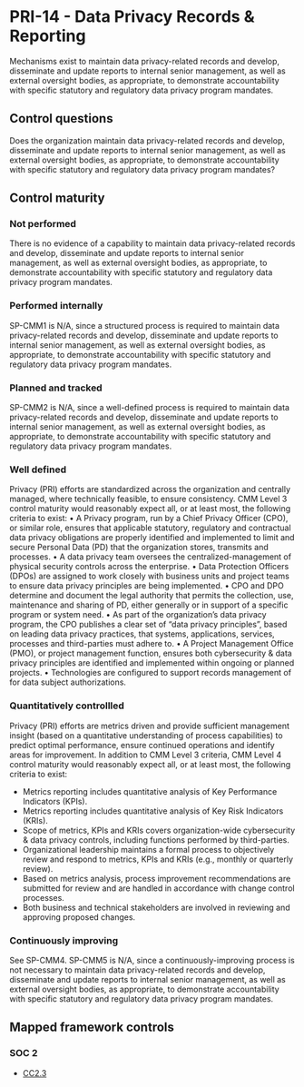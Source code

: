 # PRI-14 - Data Privacy Records & Reporting
Mechanisms exist to maintain data privacy-related records and develop, disseminate and update reports to internal senior management, as well as external oversight bodies, as appropriate, to demonstrate accountability with specific statutory and regulatory data privacy program mandates.
## Control questions
Does the organization maintain data privacy-related records and develop, disseminate and update reports to internal senior management, as well as external oversight bodies, as appropriate, to demonstrate accountability with specific statutory and regulatory data privacy program mandates?
## Control maturity
### Not performed
There is no evidence of a capability to maintain data privacy-related records and develop, disseminate and update reports to internal senior management, as well as external oversight bodies, as appropriate, to demonstrate accountability with specific statutory and regulatory data privacy program mandates.
### Performed internally
SP-CMM1 is N/A, since a structured process is required to maintain data privacy-related records and develop, disseminate and update reports to internal senior management, as well as external oversight bodies, as appropriate, to demonstrate accountability with specific statutory and regulatory data privacy program mandates.
### Planned and tracked
SP-CMM2 is N/A, since a well-defined process is required to maintain data privacy-related records and develop, disseminate and update reports to internal senior management, as well as external oversight bodies, as appropriate, to demonstrate accountability with specific statutory and regulatory data privacy program mandates.
### Well defined
Privacy (PRI) efforts are standardized across the organization and centrally managed, where technically feasible, to ensure consistency. CMM Level 3 control maturity would reasonably expect all, or at least most, the following criteria to exist:
•	A Privacy program, run by a Chief Privacy Officer (CPO), or similar role, ensures that applicable statutory, regulatory and contractual data privacy obligations are properly identified and implemented to limit and secure Personal Data (PD) that the organization stores, transmits and processes.
•	A data privacy team oversees the centralized-management of physical security controls across the enterprise. 
•	Data Protection Officers (DPOs) are assigned to work closely with business units and project teams to ensure data privacy principles are being implemented.
•	CPO and DPO determine and document the legal authority that permits the collection, use, maintenance and sharing of PD, either generally or in support of a specific program or system need.
•	As part of the organization’s data privacy program, the CPO publishes a clear set of “data privacy principles”, based on leading data privacy practices, that systems, applications, services, processes and third-parties must adhere to. 
•	A Project Management Office (PMO), or project management function, ensures both cybersecurity & data privacy principles are identified and implemented within ongoing or planned projects.
•	Technologies are configured to support records management of for data subject authorizations. 
### Quantitatively controllled
Privacy (PRI) efforts are metrics driven and provide sufficient management insight (based on a quantitative understanding of process capabilities) to predict optimal performance, ensure continued operations and identify areas for improvement. In addition to CMM Level 3 criteria, CMM Level 4 control maturity would reasonably expect all, or at least most, the following criteria to exist:
- 	Metrics reporting includes quantitative analysis of Key Performance Indicators (KPIs).
- 	Metrics reporting includes quantitative analysis of Key Risk Indicators (KRIs).
- 	Scope of metrics, KPIs and KRIs covers organization-wide cybersecurity & data privacy controls, including functions performed by third-parties.
- 	Organizational leadership maintains a formal process to objectively review and respond to metrics, KPIs and KRIs (e.g., monthly or quarterly review).
- 	Based on metrics analysis, process improvement recommendations are submitted for review and are handled in accordance with change control processes.
- 	Both business and technical stakeholders are involved in reviewing and approving proposed changes.
### Continuously improving
See SP-CMM4. SP-CMM5 is N/A, since a continuously-improving process is not necessary to maintain data privacy-related records and develop, disseminate and update reports to internal senior management, as well as external oversight bodies, as appropriate, to demonstrate accountability with specific statutory and regulatory data privacy program mandates.
## Mapped framework controls
### SOC 2
- [CC2.3](../soc2/cc23.md)